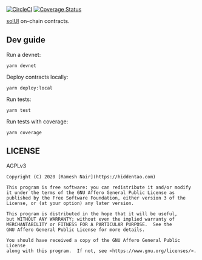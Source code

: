 [![CircleCI](https://circleci.com/gh/solui/contracts/tree/master.svg?style=svg)](https://circleci.com/gh/solui/contracts/tree/master) [![Coverage Status](https://coveralls.io/repos/github/solui/contracts/badge.svg?branch=master)](https://coveralls.io/github/solui/contracts?branch=master)

[solUI](https://solui.dev) on-chain contracts.

## Dev guide

Run a devnet:

```shell
yarn devnet
```

Deploy contracts locally:

```shell
yarn deploy:local
```

Run tests:

```shell
yarn test
```

Run tests with coverage:

```shell
yarn coverage
```

## LICENSE

AGPLv3

```
Copyright (C) 2020 [Ramesh Nair](https://hiddentao.com)

This program is free software: you can redistribute it and/or modify
it under the terms of the GNU Affero General Public License as
published by the Free Software Foundation, either version 3 of the
License, or (at your option) any later version.

This program is distributed in the hope that it will be useful,
but WITHOUT ANY WARRANTY; without even the implied warranty of
MERCHANTABILITY or FITNESS FOR A PARTICULAR PURPOSE.  See the
GNU Affero General Public License for more details.

You should have received a copy of the GNU Affero General Public License
along with this program.  If not, see <https://www.gnu.org/licenses/>.
```